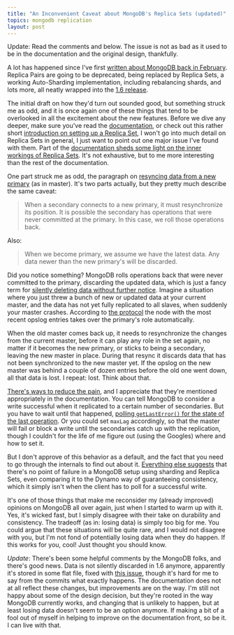```yaml
---
title: "An Inconvenient Caveat about MongoDB's Replica Sets (updated)"
topics: mongodb replication
layout: post
---
```

Update: Read the comments and below. The issue is not as bad as it used to be in the documentation and the original
design, thankfully.

A lot has happened since I've first [written about MongoDB back in
February](/2010/2/25/notes_on_mongodb.html). Replica Pairs are going to be deprecated, being
replaced by Replica Sets, a working Auto-Sharding implementation, including rebalancing shards, and lots more, all
neatly wrapped into the [1.6 release](http://blog.mongodb.org/post/908172564/mongodb-1-6-released).

The initial draft on how they'd turn out sounded good, but something struck me as odd, and it is once again one of these
things that tend to be overlooked in all the excitement about the new features. Before we dive any deeper, make sure
you've read the [documentation](http://www.mongodb.org/display/DOCS/Replica+Sets), or check out this rather short
[introduction on setting up a Replica
Set](http://www.coffeepowered.net/2010/08/06/setting-up-replica-sets-with-mongodb-1-6/), I won't go into much detail on
Replica Sets in general, I just want to point out one major issue I've found with them. Part of the [documentation sheds
some light on the inner workings of Replica Sets](http://www.mongodb.org/display/DOCS/Replica+Set+Internals). It's not
exhaustive, but to me more interesting than the rest of the documentation.

One part struck me as odd, the paragraph on [resyncing data from a new
primary](http://www.mongodb.org/display/DOCS/Replica+Set+Internals#ReplicaSetInternals-Resync%28ConnectingtoaNewPrimary%29)
(as in master). It's two parts actually, but they pretty much describe the same caveat:

> When a secondary connects to a new primary, it must resynchronize its position. It is possible the secondary has
> operations that were never committed at the primary. In this case, we roll those operations back.

Also:

> When we become primary, we assume we have the latest data. Any data newer than the new primary's will be discarded.

Did you notice something? MongoDB rolls operations back that were never committed to the primary, discarding the updated
data, which is just a fancy term for [silently deleting data without further
notice](http://www.mongodb.org/display/DOCS/Replica+Set+Internals#ReplicaSetInternals-AssumptionofPrimary). Imagine a
situation where you just threw a bunch of new or updated data at your current master, and the data has not yet fully
replicated to all slaves, when suddenly your master crashes. According to [the
protocol](http://www.mongodb.org/display/DOCS/Replica+Set+Internals#ReplicaSetInternals-PickingPrimary) the node with
the most recent opslog entries takes over the primary's role automatically.

When the old master comes back up, it needs to resynchronize the changes from the current master, before it can play any
role in the set again, no matter if it becomes the new primary, or sticks to being a secondary, leaving the new master
in place. During that resync it discards data that has not been synchronized to the new master yet. If the opslog on the
new master was behind a couple of dozen entries before the old one went down, all that data is lost. I repeat: lost.
Think about that.

[There's ways to reduce the
pain](http://www.mongodb.org/display/DOCS/Replica+Set+Internals#ReplicaSetInternals-IncreasingDurability), and I
appreciate that they're mentioned appropriately in the documentation. You can tell MongoDB to consider a write
successful when it replicated to a certain number of secondaries. But you have to wait until that happened, [polling
`getLastError()` for the state of the last
operation](http://www.mongodb.org/display/DOCS/Verifying+Propagation+of+Writes+with+getLastError). Or you could set
`maxLag` accordingly, so that the master will fail or block a write until the secondaries catch up with the replication,
though I couldn't for the life of me figure out (using the Googles) where and how to set it.

But I don't approve of this behavior as a default, and the fact that you need to go through the internals to find out
about it. [Everything else suggests](http://www.mongodb.org/display/DOCS/Sharding+and+Failover) that there's no point of
failure in a MongoDB setup using sharding and Replica Sets, even comparing it to the Dynamo way of guaranteeing
consistency, which it simply isn't when the client has to poll for a successful write.

It's one of those things that make me reconsider my (already improved) opinions on MongoDB all over again, just when I
started to warm up with it. Yes, it's wicked fast, but I simply disagree with their take on durability and consistency.
The tradeoff (as in: losing data) is simply too big for me. You could argue that these situations will be quite rare,
and I would not disagree with you, but I'm not fond of potentially losing data when they do happen. If this works for
you, cool! Just thought you should know.

*Update*: There's been some helpful comments by the MongoDB folks, and there's good news. Data is not silently discarded
in 1.6 anymore, apparently it's stored in some flat file, fixed with [this
issue](http://jira.mongodb.org/browse/SERVER-1512), though it's hard for me to say from the commits what exactly
happens. The documentation does not at all reflect these changes, but improvements are on the way. I'm still not happy
about some of the design decision, but they're rooted in the way MongoDB currently works, and changing that is unlikely
to happen, but at least losing data doesn't seem to be an option anymore. If making a bit of a fool out of myself in
helping to improve on the documentation front, so be it. I can live with that.
